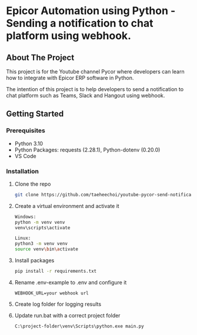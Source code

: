 # Epicor Automation using Python - Sending a notification to chat platform using webhook. 

<!-- ABOUT THE PROJECT -->

## About The Project

This project is for the Youtube channel Pycor where developers can learn how to integrate with Epicor ERP software in Python. 

The intention of this project is to help developers to send a notification to chat platform such as Teams, Slack and Hangout using webhook.

<!-- GETTING STARTED -->

## Getting Started

### Prerequisites

- Python 3.10
- Python Packages: requests (2.28.1), Python-dotenv (0.20.0)
- VS Code

### Installation

1. Clone the repo
   ```sh
   git clone https://github.com/taeheechoi/youtube-pycor-send-notification-using-webhook.git .
   ```
2. Create a virtual environment and activate it
   ```sh
   Windows:
   python -m venv venv
   venv\scripts\activate

   Linux:
   python3 -m venv venv
   source venv\bin\activate
   ```
3. Install packages
   ```sh
   pip install -r requirements.txt
4. Rename .env-example to .env and configure it
   ```
   WEBHOOK_URL=your webhook url
   ```
5. Create log folder for logging results

6. Update run.bat with a correct project folder
   ```sh
   C:\project-folder\venv\Scripts\python.exe main.py
   ```

